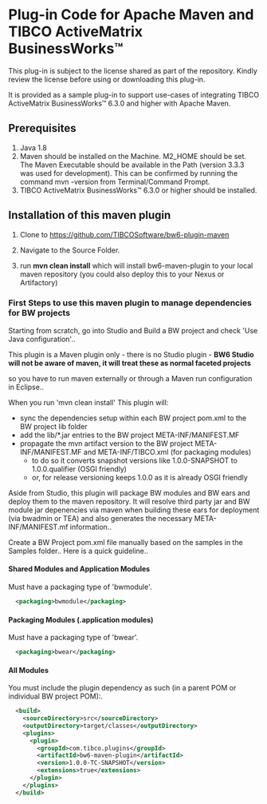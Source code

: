# Plug-in Code for Apache Maven and TIBCO ActiveMatrix BusinessWorks™

This plug-in is subject to the license shared as part of the repository. Kindly review the license before using or downloading this plug-in.

It is provided as a sample plug-in to support use-cases of integrating TIBCO ActiveMatrix BusinessWorks™ 6.3.0 and higher with Apache Maven.

## Prerequisites

1. Java 1.8
2. Maven should be installed on the Machine. M2_HOME should be set. The Maven Executable should be available in the Path (version 3.3.3 was used for development).
This can be confirmed by running the command mvn -version from Terminal/Command Prompt.
3. TIBCO ActiveMatrix BusinessWorks™ 6.3.0 or higher should be installed.

## Installation of this maven plugin

1. Clone to https://github.com/TIBCOSoftware/bw6-plugin-maven

2. Navigate to the Source Folder.

3. run **mvn clean install** which will install bw6-maven-plugin to your local maven repository (you could also deploy this to your Nexus or Artifactory)


### First Steps to use this maven plugin to manage dependencies for  BW projects

Starting from scratch, go into Studio and Build a BW project and check 'Use Java configuration'.. 


This plugin is a Maven plugin only - there is no Studio plugin - 
**BW6 Studio will not be aware of maven, it will treat these as normal faceted projects** 

so you have to run maven externally or through a Maven run configuration in Eclipse..

When you run 'mvn clean install' This plugin will:
- sync the dependencies setup within each BW project pom.xml to the BW project lib folder
- add the lib/*.jar entries to the BW project META-INF/MANIFEST.MF
- propagate the mvn artifact version to the BW project META-INF/MANIFEST.MF and META-INF/TIBCO.xml (for packaging modules)
	- to do so it converts snapshot versions like 1.0.0-SNAPSHOT to 1.0.0.qualifier (OSGI friendly)
	- or, for release versioning keeps 1.0.0 as it is already OSGI friendly

Aside from Studio, this plugin will package BW modules and BW ears and deploy them to the maven repository. It will resolve third party jar and BW module jar depenencies via maven when building these ears for deployment (via bwadmin or TEA) and also generates the necessary META-INF/MANIFEST.mf information..

Create a BW Project pom.xml file manually based on the samples in the Samples folder..
Here is a quick guideline..

#### Shared Modules and Application Modules
Must have a packaging type of 'bwmodule'.

```xml
  <packaging>bwmodule</packaging>
```

#### Packaging Modules (.application modules) 
Must have a packaging type of 'bwear'.

```xml
  <packaging>bwear</packaging>
```

#### All Modules
You must include the plugin dependency as such (in a parent POM or individual BW project POM):.

```xml
  <build>
    <sourceDirectory>src</sourceDirectory>
    <outputDirectory>target/classes</outputDirectory>
    <plugins>
      <plugin>
        <groupId>com.tibco.plugins</groupId>
        <artifactId>bw6-maven-plugin</artifactId>
        <version>1.0.0-TC-SNAPSHOT</version>
        <extensions>true</extensions>
      </plugin>
    </plugins>
  </build>

```

